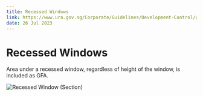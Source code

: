 ```yaml
---
title: Recessed Windows
link: https://www.ura.gov.sg/Corporate/Guidelines/Development-Control/gross-floor-area/GFA/RecessedWindows
date: 26 Jul 2023
---
```


# Recessed Windows

Area under a recessed window, regardless of height of the window, is included as GFA.

![Recessed Window (Section)](https://www.ura.gov.sg/-/media/Corporate/Guidelines/Development-control/GFA/GFA-09-Recessed-windows_final.jpg?h=690&w=1000)
